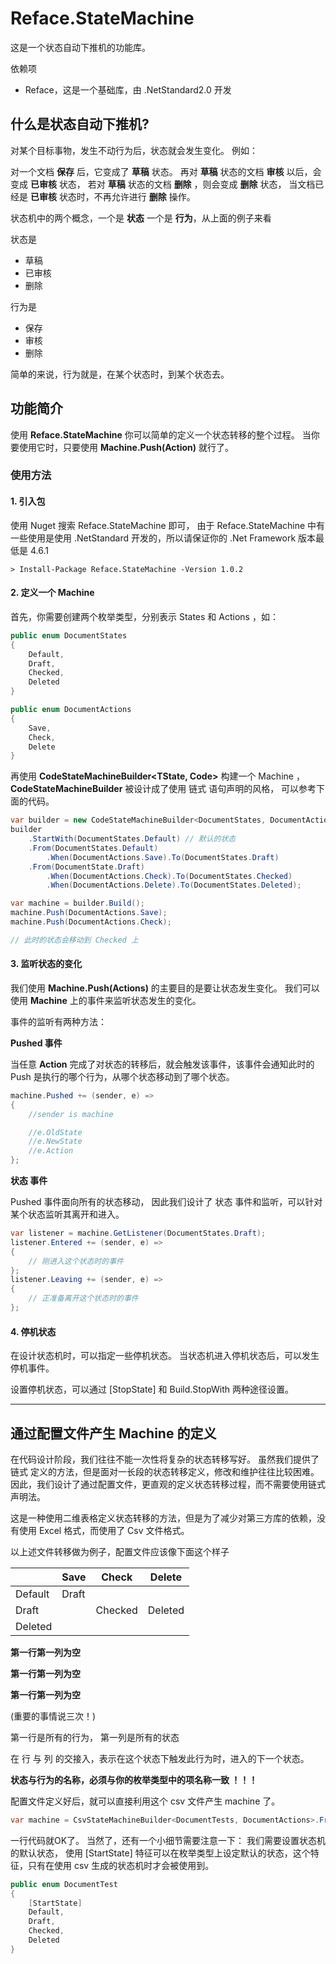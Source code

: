 # Reface.StateMachine

这是一个状态自动下推机的功能库。

依赖项
* Reface，这是一个基础库，由 .NetStandard2.0 开发

## 什么是状态自动下推机?

对某个目标事物，发生不动行为后，状态就会发生变化。
例如：

对一个文档 **保存** 后，它变成了 **草稿** 状态。
再对 **草稿** 状态的文档 **审核** 以后，会变成 **已审核** 状态，
若对 **草稿** 状态的文档 **删除** ，则会变成 **删除** 状态，
当文档已经是 **已审核** 状态时，不再允许进行 **删除** 操作。

状态机中的两个概念，一个是 **状态** 一个是 **行为**，从上面的例子来看

状态是
* 草稿
* 已审核
* 删除

行为是
* 保存
* 审核
* 删除

简单的来说，行为就是，在某个状态时，到某个状态去。

## 功能简介

使用 **Reface.StateMachine** 你可以简单的定义一个状态转移的整个过程。
当你要使用它时，只要使用 **Machine.Push(Action)** 就行了。

### 使用方法

#### 1. 引入包

使用 Nuget 搜索 Reface.StateMachine 即可，
由于 Reface.StateMachine 中有一些使用是使用 .NetStandard 开发的，所以请保证你的 .Net Framework 版本最低是 4.6.1

```shell
> Install-Package Reface.StateMachine -Version 1.0.2
```

#### 2. 定义一个 Machine

首先，你需要创建两个枚举类型，分别表示 States 和 Actions ，如：
```csharp
public enum DocumentStates
{
    Default,
    Draft,
    Checked,
    Deleted
}

public enum DocumentActions
{
    Save,
    Check,
    Delete
}
```

再使用 **CodeStateMachineBuilder<TState, Code>** 构建一个 Machine ，
**CodeStateMachineBuilder** 被设计成了使用 链式 语句声明的风格，
可以参考下面的代码。

```csharp
var builder = new CodeStateMachineBuilder<DocumentStates, DocumentActions>();
builder
    .StartWith(DocumentStates.Default) // 默认的状态
    .From(DocumentStates.Default)
        .When(DocumentActions.Save).To(DocumentStates.Draft)
    .From(DocumentState.Draft)
        .When(DocumentActions.Check).To(DocumentStates.Checked)
        .When(DocumentActions.Delete).To(DocumentStates.Deleted);

var machine = builder.Build();
machine.Push(DocumentActions.Save);
machine.Push(DocumentActions.Check);

// 此时的状态会移动到 Checked 上
```

#### 3. 监听状态的变化

我们使用 **Machine.Push(Actions)** 的主要目的是要让状态发生变化。
我们可以使用 **Machine** 上的事件来监听状态发生的变化。

事件的监听有两种方法：

**Pushed 事件**

当任意 **Action** 完成了对状态的转移后，就会触发该事件，该事件会通知此时的 Push 是执行的哪个行为，从哪个状态移动到了哪个状态。
```csharp
machine.Pushed += (sender, e) => 
{
    //sender is machine

    //e.OldState
    //e.NewState
    //e.Action
};
```

**状态 事件**

Pushed 事件面向所有的状态移动，
因此我们设计了 状态 事件和监听，可以针对某个状态监听其离开和进入。
```csharp
var listener = machine.GetListener(DocumentStates.Draft);
listener.Entered += (sender, e) =>
{
    // 刚进入这个状态时的事件
};
listener.Leaving += (sender, e) =>
{
    // 正准备离开这个状态时的事件
};
```

#### 4. 停机状态

在设计状态机时，可以指定一些停机状态。
当状态机进入停机状态后，可以发生停机事件。

设置停机状态，可以通过 [StopState] 和 Build.StopWith 两种途径设置。


---

## 通过配置文件产生 Machine 的定义

在代码设计阶段，我们往往不能一次性将复杂的状态转移写好。
虽然我们提供了 链式 定义的方法，但是面对一长段的状态转移定义，修改和维护往往比较困难。
因此，我们设计了通过配置文件，更直观的定义状态转移过程，而不需要使用链式声明法。

这是一种使用二维表格定义状态转移的方法，但是为了减少对第三方库的依赖，没有使用 Excel 格式，而使用了 Csv 文件格式。

以上述文件转移做为例子，配置文件应该像下面这个样子

| | Save | Check | Delete |
|---|---|---|---|
| Default | Draft | | |
| Draft | | Checked | Deleted |
| Deleted | | | |

**第一行第一列为空**

**第一行第一列为空**

**第一行第一列为空**

(重要的事情说三次！)

第一行是所有的行为，
第一列是所有的状态

在 行 与 列 的交接入，表示在这个状态下触发此行为时，进入的下一个状态。

**状态与行为的名称，必须与你的枚举类型中的项名称一致 ！！！**

配置文件定义好后，就可以直接利用这个 csv 文件产生 machine 了。

```csharp
var machine = CsvStateMachineBuilder<DocumentTests, DocumentActions>.FromFile(".\1.csv").Build();
```

一行代码就OK了。
当然了，还有一个小细节需要注意一下：
我们需要设置状态机的默认状态，
使用 [StartState] 特征可以在枚举类型上设定默认的状态，这个特征，只有在使用 csv 生成的状态机时才会被使用到。

```csharp
public enum DocumentTest
{
    [StartState]
    Default,
    Draft,
    Checked,
    Deleted
}
```